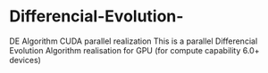 # Differencial-Evolution-
DE Algorithm CUDA parallel realization
This is a parallel Differencial Evolution Algorithm realisation for GPU (for compute capability 6.0+ devices)
